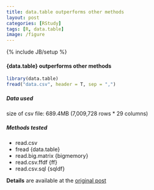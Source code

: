 ```yaml
---
title: data.table outperforms other methods
layout: post
categories: [RStudy]
tags: [R, data.table]
image: /figure
---
```

{% include JB/setup %}

#### {data.table} outperforms other methods


```r
library(data.table)
fread("data.csv", header = T, sep = ",")
```


##### Data used

size of csv file: 689.4MB (7,009,728 rows * 29 columns)

##### Methods tested

* read.csv
* fread {data.table}
* read.big.matrix {bigmemory}
* read.csv.ffdf {ff}
* read.csv.sql {sqldf}

**Details** are available at the [original post](http://statcompute.wordpress.com/2014/02/11/efficiency-of-importing-large-csv-files-in-r/)

